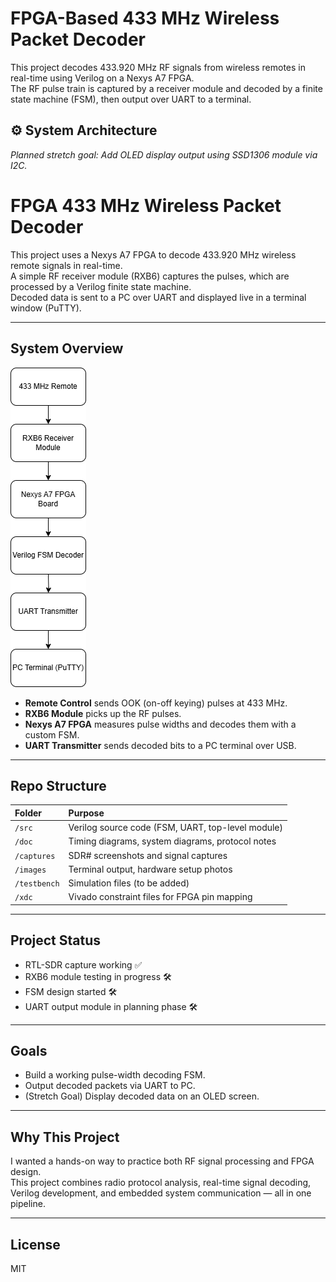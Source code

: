 # FPGA-Based 433 MHz Wireless Packet Decoder

This project decodes 433.920 MHz RF signals from wireless remotes in real-time using Verilog on a Nexys A7 FPGA.  
The RF pulse train is captured by a receiver module and decoded by a finite state machine (FSM), then output over UART to a terminal.

## ⚙️ System Architecture


*Planned stretch goal: Add OLED display output using SSD1306 module via I2C.*

# FPGA 433 MHz Wireless Packet Decoder

This project uses a Nexys A7 FPGA to decode 433.920 MHz wireless remote signals in real-time.  
A simple RF receiver module (RXB6) captures the pulses, which are processed by a Verilog finite state machine.  
Decoded data is sent to a PC over UART and displayed live in a terminal window (PuTTY).

---

## System Overview

![System Diagram](doc/system_block_diagram.png)

- **Remote Control** sends OOK (on-off keying) pulses at 433 MHz.
- **RXB6 Module** picks up the RF pulses.
- **Nexys A7 FPGA** measures pulse widths and decodes them with a custom FSM.
- **UART Transmitter** sends decoded bits to a PC terminal over USB.

---

## Repo Structure

| Folder | Purpose |
|:---|:---|
| `/src` | Verilog source code (FSM, UART, top-level module) |
| `/doc` | Timing diagrams, system diagrams, protocol notes |
| `/captures` | SDR# screenshots and signal captures |
| `/images` | Terminal output, hardware setup photos |
| `/testbench` | Simulation files (to be added) |
| `/xdc` | Vivado constraint files for FPGA pin mapping |

---

## Project Status

- RTL-SDR capture working ✅
- RXB6 module testing in progress 🛠️
- FSM design started 🛠️ 
- UART output module in planning phase 🛠️

---

## Goals

- Build a working pulse-width decoding FSM.
- Output decoded packets via UART to PC.
- (Stretch Goal) Display decoded data on an OLED screen.

---

## Why This Project

I wanted a hands-on way to practice both RF signal processing and FPGA design.  
This project combines radio protocol analysis, real-time signal decoding, Verilog development, and embedded system communication — all in one pipeline.

---

## License

MIT

